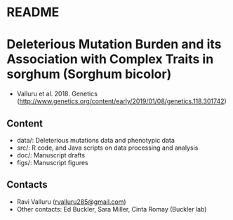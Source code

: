 # README #


# Deleterious Mutation Burden and its Association with Complex Traits in sorghum (Sorghum bicolor)
* Valluru et al. 2018. Genetics (http://www.genetics.org/content/early/2019/01/08/genetics.118.301742)


## Content ##

* data/: Deleterious mutations data and phenotypic data
* src/: R code, and Java scripts on data processing and analysis
* doc/: Manuscript drafts
* figs/: Manuscript figures



## Contacts ##

* Ravi Valluru (rvalluru285@gmail.com)
* Other contacts: Ed Buckler, Sara Miller, Cinta Romay (Buckler lab)


